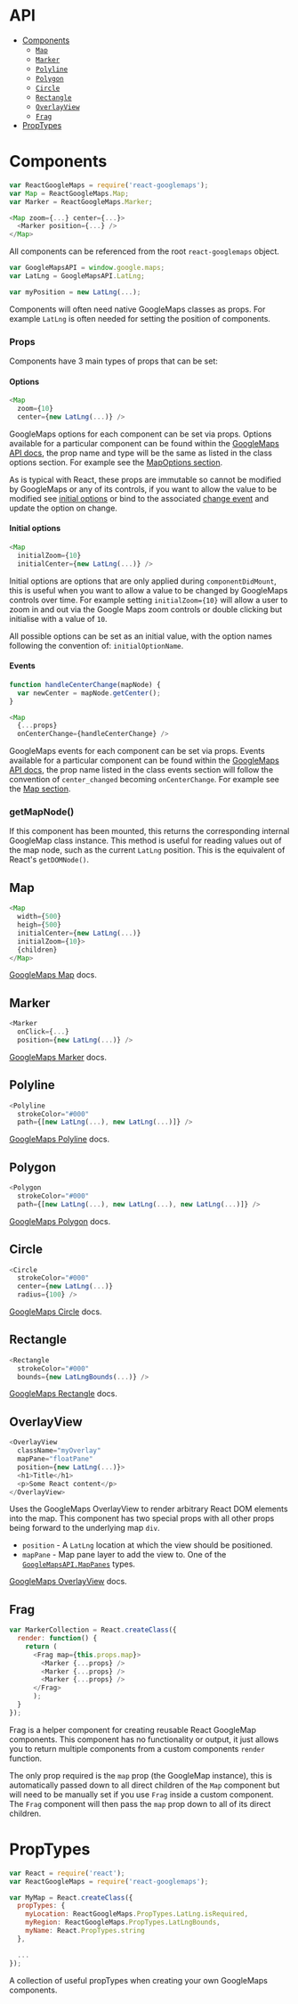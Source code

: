 API
===

- [Components](#components)
  - [`Map`](#map)
  - [`Marker`](#marker)
  - [`Polyline`](#polyline)
  - [`Polygon`](#polygon)
  - [`Circle`](#circle)
  - [`Rectangle`](#rectangle)
  - [`OverlayView`](#overlayview)
  - [`Frag`](#frag)
- [PropTypes](#proptypes)

# Components

```js
var ReactGoogleMaps = require('react-googlemaps');
var Map = ReactGoogleMaps.Map;
var Marker = ReactGoogleMaps.Marker;

<Map zoom={...} center={...}>
  <Marker position={...} />
</Map>
```
All components can be referenced from the root `react-googlemaps` object.

```js
var GoogleMapsAPI = window.google.maps;
var LatLng = GoogleMapsAPI.LatLng;

var myPosition = new LatLng(...);
```
Components will often need native GoogleMaps classes as props. For example `LatLng` is often needed for setting the position of components.

### Props
Components have 3 main types of props that can be set:

#### Options

```js
<Map
  zoom={10}
  center={new LatLng(...)} />
```

GoogleMaps options for each component can be set via props. Options available for a particular component can be found within the [GoogleMaps API docs](https://developers.google.com/maps/documentation/javascript/reference), the prop name and type will be the same as listed in the class options section. For example see the [MapOptions section](https://developers.google.com/maps/documentation/javascript/reference#MapOptions).

As is typical with React, these props are immutable so cannot be modified by GoogleMaps or any of its controls, if you want to allow the value to be modified see [initial options](#initial-options) or bind to the associated [change event](#events) and update the option on change.


#### Initial options

```js
<Map
  initialZoom={10}
  initialCenter={new LatLng(...)} />
```

Initial options are options that are only applied during `componentDidMount`, this is useful when you want to allow a value to be changed by GoogleMaps controls over time. For example setting `initialZoom={10}` will allow a user to zoom in and out via the Google Maps zoom controls or double clicking but initialise with a value of `10`.

All possible options can be set as an initial value, with the option names following the convention of: `initialOptionName`.

#### Events

```js
function handleCenterChange(mapNode) {
  var newCenter = mapNode.getCenter();
}

<Map
  {...props}
  onCenterChange={handleCenterChange} />
```

GoogleMaps events for each component can be set via props. Events available for a particular component can be found within the [GoogleMaps API docs](https://developers.google.com/maps/documentation/javascript/reference), the prop name listed in the class events section will follow the convention of `center_changed` becoming `onCenterChange`. For example see the [Map section](https://developers.google.com/maps/documentation/javascript/reference#Map).

### getMapNode()

If this component has been mounted, this returns the corresponding internal GoogleMap class instance. This method is useful for reading values out of the map node, such as the current `LatLng` position. This is the equivalent of React's `getDOMNode()`.

## Map

```js
<Map
  width={500}
  heigh={500}
  initialCenter={new LatLng(...)}
  initialZoom={10}>
  {children}
</Map>
```

[GoogleMaps Map](https://developers.google.com/maps/documentation/javascript/reference#Map) docs.

## Marker

```js
<Marker
  onClick={...}
  position={new LatLng(...)} />
```

[GoogleMaps Marker](https://developers.google.com/maps/documentation/javascript/reference#Marker) docs.

## Polyline

```js
<Polyline
  strokeColor="#000"
  path={[new LatLng(...), new LatLng(...)]} />
```

[GoogleMaps Polyline](https://developers.google.com/maps/documentation/javascript/reference#Polyline) docs.

## Polygon

```js
<Polygon
  strokeColor="#000"
  path={[new LatLng(...), new LatLng(...), new LatLng(...)]} />
```

[GoogleMaps Polygon](https://developers.google.com/maps/documentation/javascript/reference#Polygon) docs.

## Circle

```js
<Circle
  strokeColor="#000"
  center={new LatLng(...)}
  radius={100} />
```

[GoogleMaps Circle](https://developers.google.com/maps/documentation/javascript/reference#Circle) docs.

## Rectangle

```js
<Rectangle
  strokeColor="#000"
  bounds={new LatLngBounds(...)} />
```

[GoogleMaps Rectangle](https://developers.google.com/maps/documentation/javascript/reference#Rectangle) docs.

## OverlayView

```js
<OverlayView
  className="myOverlay"
  mapPane="floatPane"
  position={new LatLng(...)}>
  <h1>Title</h1>
  <p>Some React content</p>
</OverlayView>
```

Uses the GoogleMaps OverlayView to render arbitrary React DOM elements into the map. This component has two special props with all other props being forward to the underlying map `div`.
* `position` - A `LatLng` location at which the view should be positioned.
* `mapPane` - Map pane layer to add the view to. One of the  [`GoogleMapsAPI.MapPanes`](https://developers.google.com/maps/documentation/javascript/reference#MapPanes) types.

[GoogleMaps OverlayView](https://developers.google.com/maps/documentation/javascript/reference#OverlayView) docs.

## Frag

```js
var MarkerCollection = React.createClass({
  render: function() {
    return (
      <Frag map={this.props.map}>
        <Marker {...props} />
        <Marker {...props} />
        <Marker {...props} />
      </Frag>
      );
  }
});
```

Frag is a helper component for creating reusable React GoogleMap components. This component has no functionality or output, it just allows you to return multiple components from a custom components `render` function.

The only prop required is the `map` prop (the GoogleMap instance), this is automatically passed down to all direct children of the `Map` component but will need to be manually set if you use `Frag` inside a custom component. The `Frag` component will then pass the `map` prop down to all of its direct children.

# PropTypes

```js
var React = require('react');
var ReactGoogleMaps = require('react-googlemaps');

var MyMap = React.createClass({
  propTypes: {
    myLocation: ReactGoogleMaps.PropTypes.LatLng.isRequired,
    myRegion: ReactGoogleMaps.PropTypes.LatLngBounds,
    myName: React.PropTypes.string
  },

  ...
});
```
A collection of useful propTypes when creating your own GoogleMaps components.
